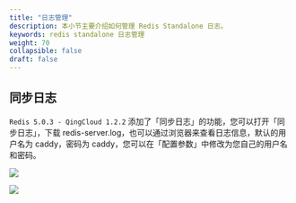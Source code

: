 ```yaml
---
title: "日志管理"
description: 本小节主要介绍如何管理 Redis Standalone 日志。 
keywords: redis standalone 日志管理
weight: 70
collapsible: false
draft: false
---
```




## 同步日志

`Redis 5.0.3 - QingCloud 1.2.2` 添加了「同步日志」的功能，您可以打开「同步日志」，下载 redis-server.log，也可以通过浏览器来查看日志信息，默认的用户名为 caddy，密码为 caddy，您可以在「配置参数」中修改为您自己的用户名和密码。

![](../../_images/copy_log.png)

![](../../_images/copy_log_1.png)
